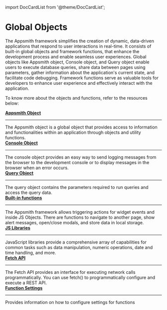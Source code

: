 import DocCardList from '@theme/DocCardList';

# Global Objects

The Appsmith framework simplifies the creation of dynamic, data-driven applications that respond to user interactions in real-time. It consists of built-in global objects and framework functions, that enhance the development process and enable seamless user experiences. Global objects like Appsmith object, Console object, and Query object enable users to execute database queries, share data between pages using parameters, gather information about the application's current state, and facilitate code debugging. Framework functions serve as valuable tools for developers to enhance user experience and effectively interact with the application.

To know more about the objects and functions, refer to the resources below:

<div className="containerGridSampleApp">
  <div className="containerColumnSampleApp columnGrid column-one">
        <div className="containerCol">
            <a href="/reference/appsmith-framework/context-object">
            <strong>Appsmith Object</strong>
            </a>
        </div> <hr className="gradient-hr" />
        <div className="containerDescription">The Appsmith object is a global object that provides access to information and functionalities within an application through objects and utility functions.</div>
    </div>
    <div className="containerColumnSampleApp columnGrid column-two">
        <div className="containerCol">
           <a href="/reference/appsmith-framework/console-object"><strong>Console Object</strong></a>
        </div><hr className="gradient-hr" />
        <div className="containerDescription">The console object provides an easy way to send logging messages from the browser to the development console or to display messages in the browser when an error occurs.</div>
    </div>
</div>
<div className="containerGridSampleApp">
    <div className="containerColumnSampleApp columnGrid column-one">
        <div className="containerCol">
            <a href="/reference/appsmith-framework/query-object"><strong>Query Object</strong></a>
        </div> <hr className="gradient-hr" />
        <div className="containerDescription">The query object contains the parameters required to run queries and access the query data.</div>
    </div>
    <div className="containerColumnSampleApp columnGrid column-two">
        <div className="containerCol">
           <a href="/reference/appsmith-framework/widget-actions"><strong>Built-in functions</strong></a>
        </div><hr className="gradient-hr" />
        <div className="containerDescription">The Appsmith framework allows triggering actions for widget events and inside JS Objects. There are functions to navigate to another page, show alert messages, open/close modals, and store data in local storage. </div>
    </div>
</div>

<div className="containerGridSampleApp">
    <div className="containerColumnSampleApp columnGrid column-one">
        <div className="containerCol">
            <a href="/write-code/reference/Built-in-JS-Libraries"><strong>JS Libraries</strong></a>
        </div> <hr className="gradient-hr" />
        <div className="containerDescription">JavaScript libraries provide a comprehensive array of capabilities for common tasks such as data manipulation, numeric operations, date and time handling, and more. </div>
    </div>
    <div className="containerColumnSampleApp columnGrid column-two">
        <div className="containerCol">
           <a href="/write-code/reference/Fetch-API"><strong>Fetch API</strong></a>
        </div><hr className="gradient-hr" />
        <div className="containerDescription">The Fetch API provides an interface for executing network calls programmatically. You can use fetch() to programmatically configure and execute a REST API.</div>
    </div>
</div>

<div className="containerGridSampleApp">
    <div className="containerColumnSampleApp columnGrid column-one">
        <div className="containerCol">
            <a href="/core-concepts/writing-code/javascript-editor-beta/asynchronous-javascript-function-settings"><strong>Function Settings</strong></a>
        </div> <hr className="gradient-hr" />
        <div className="containerDescription">Provides information on how to configure settings for functions </div>
</div>
     <div className="columnGrid column-two" style={{margin: "10px"}}>
    </div>
</div>

